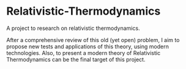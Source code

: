 # Relativistic-Thermodynamics

A project to research on relativistic thermodynamics.

After a comprehensive review of this old (yet open) problem, 
I aim to propose new tests and applications of this theory, using modern technologies.
Also, to present a modern theory of Relativistic Thermodynamics can be the final target of this project.
